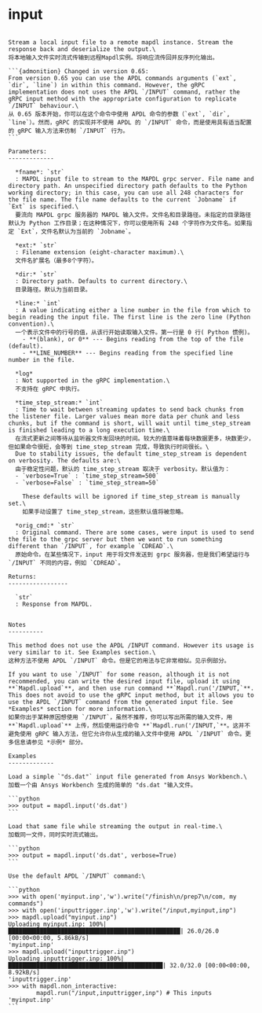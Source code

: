 # input

````{py:method} Mapdl.input(fname='', ext='', dir_='', line='', log='', *, verbose=False, progress_bar=False, time_step_stream=None, chunk_size=512, orig_cmd='/INP', write_to_log=True, **kwargs)

Stream a local input file to a remote mapdl instance. Stream the response back and deserialize the output.\
将本地输入文件实时流式传输到远程Mapdl实例。将响应流传回并反序列化输出。

```{admonition} Changed in version 0.65: 
From version 0.65 you can use the APDL commands arguments (`ext`, `dir`, `line`) in within this command. However, the gRPC implementation does not uses the APDL `/INPUT` command, rather the gRPC input method with the appropriate configuration to replicate `/INPUT` behaviour.\
从 0.65 版本开始，你可以在这个命令中使用 APDL 命令的参数（`ext`, `dir`, `line`）。然而，gRPC 的实现并不使用 APDL 的 `/INPUT` 命令，而是使用具有适当配置的 gRPC 输入方法来仿制 `/INPUT` 行为。
```

Parameters:
-------------

  *fname*: `str`
  : MAPDL input file to stream to the MAPDL grpc server. File name and directory path. An unspecified directory path defaults to the Python working directory; in this case, you can use all 248 characters for the file name. The file name defaults to the current `Jobname` if `Ext` is specified.\
  要流向 MAPDL grpc 服务器的 MAPDL 输入文件。文件名和目录路径。未指定的目录路径默认为 Python 工作目录；在这种情况下，你可以使用所有 248 个字符作为文件名。如果指定 `Ext`，文件名默认为当前的 `Jobname`。
  
  *ext:* `str`
  : Filename extension (eight-character maximum).\
  文件名扩展名（最多8个字符）。

  *dir:* `str`
  : Directory path. Defaults to current directory.\
  目录路径。默认为当前目录。

  *line:* `int`
  : A value indicating either a line number in the file from which to begin reading the input file. The first line is the zero line (Python convention).\
  一个表示文件中的行号的值，从该行开始读取输入文件。第一行是 0 行( Python 惯例)。
    - **(blank), or 0** --- Begins reading from the top of the file (default).
    - **LINE_NUMBER** --- Begins reading from the specified line number in the file.

  *log*
  : Not supported in the gRPC implementation.\
  不支持在 gRPC 中执行。

  *time_step_stream:* `int`
  : Time to wait between streaming updates to send back chunks from the listener file. Larger values mean more data per chunk and less chunks, but if the command is short, will wait until time_step_stream is finished leading to a long execution time.\
  在流式更新之间等待从监听器文件发回块的时间。较大的值意味着每块数据更多，块数更少，但如果命令很短，会等到 time_step_stream 完成，导致执行时间很长。\
  Due to stability issues, the default time_step_stream is dependent on verbosity. The defaults are:\
  由于稳定性问题，默认的 time_step_stream 取决于 verbosity。默认值为：
  - `verbose=True` : `time_step_stream=500`
  - `verbose=False` : `time_step_stream=50`

    These defaults will be ignored if time_step_stream is manually set.\
    如果手动设置了 time_step_stream，这些默认值将被忽略。

  *orig_cmd:* `str`
  : Original command. There are some cases, were input is used to send the file to the grpc server but then we want to run something different than `/INPUT`, for example `CDREAD`.\
  原始命令。在某些情况下，input 用于将文件发送到 grpc 服务器，但是我们希望运行与 `/INPUT` 不同的内容，例如 `CDREAD`。

Returns:
-----------------

  `str`
  : Response from MAPDL.


Notes
----------

This method does not use the APDL /INPUT command. However its usage is very similar to it. See Examples section.\
这种方法不使用 APDL `/INPUT` 命令。但是它的用法与它非常相似。见示例部分。

If you want to use `/INPUT` for some reason, although it is not recommended, you can write the desired input file, upload it using **`Mapdl.upload`**, and then use run command **`Mapdl.run('/INPUT,`**. This does not avoid to use the gRPC input method, but it allows you to use the APDL `/INPUT` command from the generated input file. See *Examples* section for more information.\
如果你出于某种原因想使用 `/INPUT`，虽然不推荐，你可以写出所需的输入文件，用 **`Mapdl.upload`** 上传，然后使用运行命令 **`Mapdl.run('/INPUT,`**。这并不避免使用 gRPC 输入方法，但它允许你从生成的输入文件中使用 APDL `/INPUT` 命令。更多信息请参见 *示例* 部分。

Examples
-------------

Load a simple `"ds.dat"` input file generated from Ansys Workbench.\
加载一个由 Ansys Workbench 生成的简单的 "ds.dat "输入文件。

```python
>>> output = mapdl.input('ds.dat')
```

Load that same file while streaming the output in real-time.\
加载同一文件，同时实时流式输出。

```python
>>> output = mapdl.input('ds.dat', verbose=True)
```

Use the default APDL `/INPUT` command:\

```python
>>> with open('myinput.inp','w').write("/finish\n/prep7\n/com, my commands")
>>> with open('inputtrigger.inp','w').write("/input,myinput,inp")
>>> mapdl.upload("myinput.inp")
Uploading myinput.inp: 100%|█████████████████████████████████████████████████| 26.0/26.0 [00:00<00:00, 5.86kB/s]
'myinput.inp'
>>> mapdl.upload("inputtrigger.inp")
Uploading inputtrigger.inp: 100%|████████████████████████████████████████████| 32.0/32.0 [00:00<00:00, 8.92kB/s]
'inputtrigger.inp'
>>> with mapdl.non_interactive:
        mapdl.run("/input,inputtrigger,inp") # This inputs 'myinput.inp'
```


````